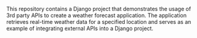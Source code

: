 This repository contains a Django project that demonstrates the usage of 3rd party APIs to create a weather forecast application. The application retrieves real-time weather data for a specified location and serves as an example of integrating external APIs into a Django project.
